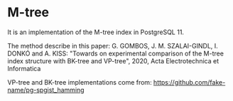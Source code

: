 # M-tree
It is an implementation of the M-tree index in PostgreSQL 11.

The method describe in this paper: G. GOMBOS, J. M. SZALAI-GINDL, I. DONKÓ and A. KISS: "Towards on experimental comparison of the M-tree index structure with BK-tree and VP-tree", 2020, Acta Electrotechnica et Informatica

VP-tree and BK-tree implementations come from: https://github.com/fake-name/pg-spgist_hamming